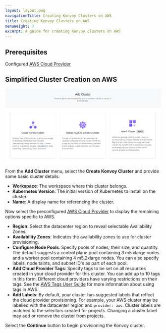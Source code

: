 ```yaml
---
layout: layout.pug
navigationTitle: Creating Konvoy Clusters on AWS
title: Creating Konvoy Clusters on AWS
menuWeight: 7
excerpt: A guide for creating Konvoy clusters on AWS
---
```


## Prerequisites

Configured [AWS Cloud Provider](/ksphere/kommander/latest/operations/cloud-providers/#configuring-an-aws-cloud-provider)

## Simplified Cluster Creation on AWS

![Add Cluster Options](../../../img/add-cluster.png)

From the **Add Cluster** menu, select the **Create Konvoy Cluster** and provide some basic cluster details:

- **Workspace**: The workspace where this cluster belongs.
- **Kubernetes Version**: The initial version of Kubernetes to install on the cluster.
- **Name**: A display name for referencing the cluster.

Now select the preconfigured [AWS Cloud Provider](/ksphere/kommander/latest/operations/cloud-providers/#configuring-an-aws-cloud-provider) to display the remaining options specific to AWS.

- **Region**: Select the datacenter region to reveal selectable Availability Zones.
- **Availability Zones**: Indicates the availability zones to use for cluster provisioning.
- **Configure Node Pools**: Specify pools of nodes, their size, and quantity. The default suggests a control plane pool containing 3 m5.xlarge nodes and a worker pool containing 4 m5.2xlarge nodes. You can also specify labels, node taints, and subnet ID's as part of each pool.
- **Add Cloud Provider Tags**: Specify tags to be set on all resources created in your cloud provider for this cluster. You can add up to 10 tags in this form. Different cloud providers have varying restrictions on their tags. See the [AWS Tags User Guide][aws_tags] for more information about using tags in AWS.
- **Add Labels**: By default, your cluster has suggested labels that reflect the cloud provider provisioning. For example, your AWS cluster may be labelled with the datacenter region and `provider: aws`. Cluster labels are matched to the selectors created for projects. Changing a cluster label may add or remove the cluster from projects.

[aws_tags]: https://docs.aws.amazon.com/AWSEC2/latest/UserGuide/Using_Tags.html

Select the **Continue** button to begin provisioning the Konvoy cluster.


